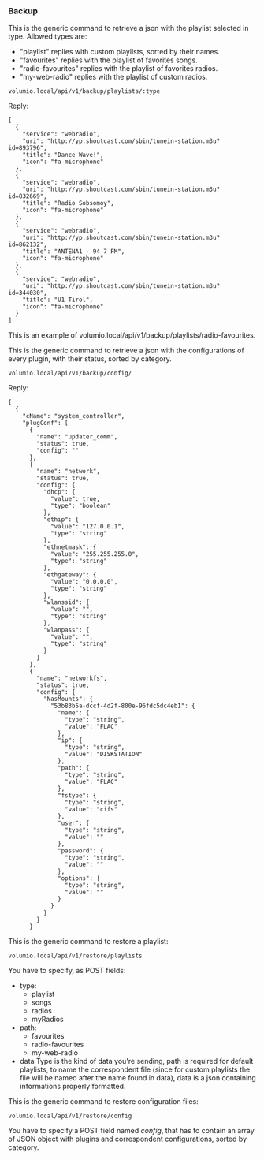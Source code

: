 ### Backup

This is the generic command to retrieve a json with the playlist selected in type.
Allowed types are:
* "playlist" replies with custom playlists, sorted by their names.
* "favourites" replies with the playlist of favorites songs.
* "radio-favourites" replies with the playlist of favorites radios.
* "my-web-radio" replies with the playlist of custom radios.

```
volumio.local/api/v1/backup/playlists/:type
```

Reply:

```
[
  {
    "service": "webradio",
    "uri": "http://yp.shoutcast.com/sbin/tunein-station.m3u?id=893796",
    "title": "Dance Wave!",
    "icon": "fa-microphone"
  },
  {
    "service": "webradio",
    "uri": "http://yp.shoutcast.com/sbin/tunein-station.m3u?id=832669",
    "title": "Radio Sobsomoy",
    "icon": "fa-microphone"
  },
  {
    "service": "webradio",
    "uri": "http://yp.shoutcast.com/sbin/tunein-station.m3u?id=862132",
    "title": "ANTENA1 - 94 7 FM",
    "icon": "fa-microphone"
  },
  {
    "service": "webradio",
    "uri": "http://yp.shoutcast.com/sbin/tunein-station.m3u?id=344030",
    "title": "U1 Tirol",
    "icon": "fa-microphone"
  }
]
```
This is an example of volumio.local/api/v1/backup/playlists/radio-favourites.


This is the generic command to retrieve a json with the configurations of every plugin, with their status, sorted by category.

```
volumio.local/api/v1/backup/config/
```
Reply:
```
[
  {
    "cName": "system_controller",
    "plugConf": [
      {
        "name": "updater_comm",
        "status": true,
        "config": ""
      },
      {
        "name": "network",
        "status": true,
        "config": {
          "dhcp": {
            "value": true,
            "type": "boolean"
          },
          "ethip": {
            "value": "127.0.0.1",
            "type": "string"
          },
          "ethnetmask": {
            "value": "255.255.255.0",
            "type": "string"
          },
          "ethgateway": {
            "value": "0.0.0.0",
            "type": "string"
          },
          "wlanssid": {
            "value": "",
            "type": "string"
          },
          "wlanpass": {
            "value": "",
            "type": "string"
          }
        }
      },
      {
        "name": "networkfs",
        "status": true,
        "config": {
          "NasMounts": {
            "53b83b5a-dccf-4d2f-800e-96fdc5dc4eb1": {
              "name": {
                "type": "string",
                "value": "FLAC"
              },
              "ip": {
                "type": "string",
                "value": "DISKSTATION"
              },
              "path": {
                "type": "string",
                "value": "FLAC"
              },
              "fstype": {
                "type": "string",
                "value": "cifs"
              },
              "user": {
                "type": "string",
                "value": ""
              },
              "password": {
                "type": "string",
                "value": ""
              },
              "options": {
                "type": "string",
                "value": ""
              }
            }
          }
        }
      }
```

This is the generic command to restore a playlist:
```
volumio.local/api/v1/restore/playlists
```
You have to specify, as POST fields:
* type:
  * playlist
  * songs
  * radios
  * myRadios
* path:
  * favourites
  * radio-favourites
  * my-web-radio
* data
Type is the kind of data you're sending, path is required for default playlists, to name the correspondent file (since for custom playlists the file will be named after the name found in data), data is a json containing informations properly formatted.

This is the generic command to restore configuration files:

```
volumio.local/api/v1/restore/config
```
You have to specify a POST field named *config*, that has to contain an array of JSON object with plugins and correspondent configurations, sorted by category.
